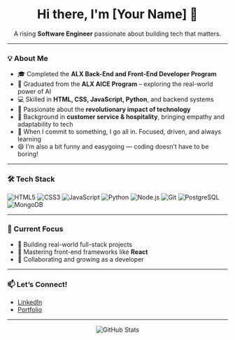 <!-- GitHub Profile README -->

<h1 align="center">Hi there, I'm [Your Name] 👋</h1>

<p align="center">
  A rising <strong>Software Engineer</strong> passionate about building tech that matters.
</p>

---

### 💡 About Me

- 🎓 Completed the **ALX Back-End and Front-End Developer Program**  
- 🤖 Graduated from the **ALX AICE Program** – exploring the real-world power of AI  
- 💻 Skilled in **HTML, CSS, JavaScript, Python**, and backend systems  
- 🌟 Passionate about the **revolutionary impact of technology**  
- 🤝 Background in **customer service & hospitality**, bringing empathy and adaptability to tech  
- 🚀 When I commit to something, I go all in. Focused, driven, and always learning  
- 😄 I’m also a bit funny and easygoing — coding doesn’t have to be boring!

---

### 🛠️ Tech Stack

![HTML5](https://img.shields.io/badge/-HTML5-E34F26?style=flat&logo=html5&logoColor=white)
![CSS3](https://img.shields.io/badge/-CSS3-1572B6?style=flat&logo=css3)
![JavaScript](https://img.shields.io/badge/-JavaScript-F7DF1E?style=flat&logo=javascript&logoColor=black)
![Python](https://img.shields.io/badge/-Python-3776AB?style=flat&logo=python&logoColor=white)
![Node.js](https://img.shields.io/badge/-Node.js-339933?style=flat&logo=node.js&logoColor=white)
![Git](https://img.shields.io/badge/-Git-F05032?style=flat&logo=git&logoColor=white)
![PostgreSQL](https://img.shields.io/badge/-PostgreSQL-4169E1?style=flat&logo=postgresql&logoColor=white)
![MongoDB](https://img.shields.io/badge/-MongoDB-47A248?style=flat&logo=mongodb&logoColor=white)

---

### 📌 Current Focus

- 🌱 Building real-world full-stack projects  
- 🎯 Mastering front-end frameworks like **React**  
- 🤝 Collaborating and growing as a developer  

---

### 📫 Let’s Connect!

- [LinkedIn](https://www.linkedin.com/in/obeng-josiah/)  
- [Portfolio](https://your-portfolio-link.com)  
    

---

<p align="center">
  <img src="https://github-readme-stats.vercel.app/api?username=your-github-username&show_icons=true&theme=radical" alt="GitHub Stats" />
</p>



